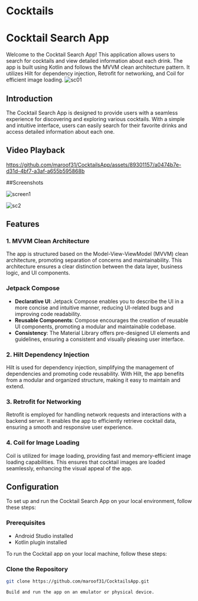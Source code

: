 # Cocktails
# Cocktail Search App

Welcome to the Cocktail Search App! This application allows users to search for cocktails and view detailed information about each drink. The app is built using Kotlin and follows the MVVM clean architecture pattern. It utilizes Hilt for dependency injection, Retrofit for networking, and Coil for efficient image loading.
![sc01](https://github.com/maroof31/CocktailsApp/assets/89301157/8c344dda-2a31-4249-a4a1-fe17dcfe2b85)



## Introduction

The Cocktail Search App is designed to provide users with a seamless experience for discovering and exploring various cocktails. With a simple and intuitive interface, users can easily search for their favorite drinks and access detailed information about each one.
## Video Playback



https://github.com/maroof31/CocktailsApp/assets/89301157/a0474b7e-d31d-4bf7-a3af-a655b595868b



##Screenshots


![screen1](https://github.com/maroof31/CocktailsApp/assets/89301157/6d1c0eaf-96ff-4537-b624-aa63d272faf5)

![sc2](https://github.com/maroof31/CocktailsApp/assets/89301157/6d5671d1-db56-4442-aeda-efc9ed7b34a5)


## Features

### 1. MVVM Clean Architecture

The app is structured based on the Model-View-ViewModel (MVVM) clean architecture, promoting separation of concerns and maintainability. This architecture ensures a clear distinction between the data layer, business logic, and UI components.

### Jetpack Compose
- **Declarative UI**: Jetpack Compose enables you to describe the UI in a more concise and intuitive manner, reducing UI-related bugs and improving code readability.
- **Reusable Components**: Compose encourages the creation of reusable UI components, promoting a modular and maintainable codebase.
- **Consistency**: The Material Library offers pre-designed UI elements and guidelines, ensuring a consistent and visually pleasing user interface.

### 2. Hilt Dependency Injection

Hilt is used for dependency injection, simplifying the management of dependencies and promoting code reusability. With Hilt, the app benefits from a modular and organized structure, making it easy to maintain and extend.

### 3. Retrofit for Networking

Retrofit is employed for handling network requests and interactions with a backend server. It enables the app to efficiently retrieve cocktail data, ensuring a smooth and responsive user experience.

### 4. Coil for Image Loading

Coil is utilized for image loading, providing fast and memory-efficient image loading capabilities. This ensures that cocktail images are loaded seamlessly, enhancing the visual appeal of the app.

## Configuration

To set up and run the Cocktail Search App on your local environment, follow these steps:

### Prerequisites

- Android Studio installed
- Kotlin plugin installed

To run the Cocktail app on your local machine, follow these steps:

### Clone the Repository

```bash
git clone https://github.com/maroof31/CocktailsApp.git

Build and run the app on an emulator or physical device.
 
